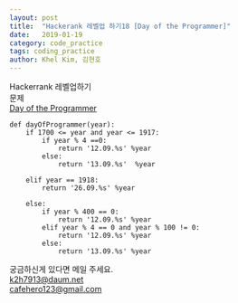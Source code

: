 ```yaml
---
layout: post
title:  "Hackerank 레벨업 하기18 [Day of the Programmer]"
date:   2019-01-19
category: code_practice
tags: coding_practice
author: Khel Kim, 김현호
---
```


Hackerrank 레벨업하기  
문제  
[Day of the Programmer](https://www.hackerrank.com/challenges/day-of-the-programmer/problem)

~~~
def dayOfProgrammer(year):
    if 1700 <= year and year <= 1917:
        if year % 4 ==0:
            return '12.09.%s' %year
        else:
            return '13.09.%s'  %year

    elif year == 1918:
        return '26.09.%s' %year

    else:
        if year % 400 == 0:
            return '12.09.%s' %year
        elif year % 4 == 0 and year % 100 != 0:
            return '12.09.%s' %year
        else:
            return '13.09.%s' %year
~~~

궁금하신게 있다면 메일 주세요.  
k2h7913@daum.net  
cafehero123@gmail.com
